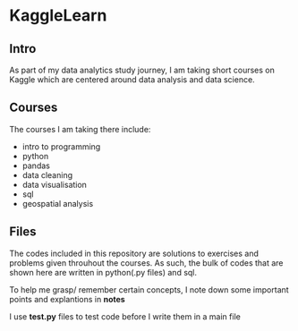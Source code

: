 # KaggleLearn
## Intro
As part of my data analytics study journey, I am taking short courses on Kaggle which are centered around data analysis and data science. 

## Courses
The courses I am taking there include:
* intro to programming
* python
* pandas
* data cleaning
* data visualisation
* sql
* geospatial analysis


## Files
The codes included in this repository are solutions to exercises and problems given throuhout the courses.
As such, the bulk of codes that are shown here are written in python(.py files) and sql.

To help me grasp/ remember certain concepts, I note down some important points and explantions in **notes**

I use **test.py** files to test code before I write them in a main file
